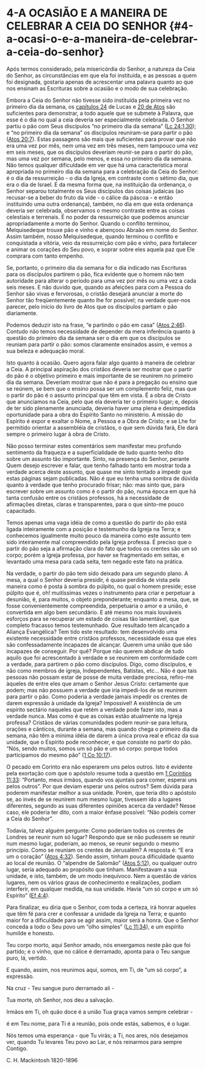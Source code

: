 # 4-A OCASIÃO E A MANEIRA DE CELEBRAR A CEIA DO SENHOR {#4-a-ocasi-o-e-a-maneira-de-celebrar-a-ceia-do-senhor}

Após termos considerado, pela misericórdia do Senhor, a natureza da Ceia do Senhor, as circunstâncias em que ela foi instituída, e as pessoas a quem foi designada, gostaria apenas de acrescentar uma palavra quanto ao que nos ensinam as Escrituras sobre a ocasião e o modo de sua celebração.

Embora a Ceia do Senhor não tivesse sido instituída pela primeira vez no primeiro dia da semana, os [capítulos 24](http://bibliaonline.com.br/acf/lc/24) de Lucas e [20 de Atos](http://bibliaonline.com.br/acf/atos/20) são suficientes para demonstrar, a todo aquele que se submete à Palavra, que esse é o dia no qual a ceia deveria ser especialmente celebrada. O Senhor partiu o pão com Seus discípulos “no primeiro dia da semana” ([Lc 24:1,30](http://bibliaonline.com.br/acf/lc/24/1,30)); e “no primeiro dia da semana” os discípulos reuniram-se para partir o pão ([Atos 20:7](http://bibliaonline.com.br/acf/atos/20/7)). Estas passagens são mais que suficientes para provar que não era uma vez por mês, nem uma vez em três meses, nem tampouco uma vez em seis meses, que os discípulos deveriam reunir-se para o partir do pão, mas uma vez por semana, pelo menos, e essa no primeiro dia da semana. Não temos qualquer dificuldade em ver que há uma característica moral apropriada no primeiro dia da semana para a celebração da Ceia do Senhor: é o dia da ressurreição - o dia da Igreja, em contraste com o sétimo dia, que era o dia de Israel. E da mesma forma que, na instituição da ordenança, o Senhor separou totalmente os Seus discípulos das coisas judaicas (ao recusar-se a beber do fruto da vide - o cálice da páscoa - e então instituindo uma outra ordenança), também, no dia em que esta ordenança deveria ser celebrada, observamos o mesmo contraste entre as coisas celestiais e terrenais. É no poder da ressurreição que podemos anunciar apropriadamente a morte do Senhor. Quando o conflito terminou, Melquisedeque trouxe pão e vinho e abençoou Abraão em nome do Senhor. Assim também, nosso Melquisedeque, quando terminou o conflito e conquistada a vitória, veio da ressurreição com pão e vinho, para fortalecer e animar os corações do Seu povo, e soprar sobre eles aquela paz que Ele comprara com tanto empenho.

Se, portanto, o primeiro dia da semana for o dia indicado nas Escrituras para os discípulos partirem o pão, fica evidente que o homem não tem autoridade para alterar o período para uma vez por mês ou uma vez a cada seis meses. E não duvido que, quando as afeições para com a Pessoa do Senhor são vivas e fervorosas, o cristão desejará anunciar a morte do Senhor tão freqüentemente quanto lhe for possível; na verdade quer-nos parecer, pelo início do livro de Atos que os discípulos partiam o pão diariamente.

Podemos deduzir isto na frase, “e partindo o pão em casa” ([Atos 2:46](http://bibliaonline.com.br/acf/atos/2/46)). Contudo não temos necessidade de depender da mera inferência quanto à questão do primeiro dia da semana ser o dia em que os discípulos se reuniam para partir o pão: somos claramente ensinados assim, e vemos a sua beleza e adequação moral.

Isto quanto à ocasião. Quero agora falar algo quanto à maneira de celebrar a Ceia. A principal aspiração dos cristãos deveria ser mostrar que o partir do pão é o objetivo primeiro e mais importante de se reunirem no primeiro dia da semana. Deveriam mostrar que não é para a pregação ou ensino que se reúnem, se bem que o ensino possa ser um complemento feliz, mas que o partir do pão é o assunto principal que têm em vista. É a obra de Cristo que anunciamos na Ceia, pelo que ela deveria ter o primeiro lugar; e, depois de ter sido plenamente anunciada, deveria haver uma plena e desimpedida oportunidade para a obra do Espírito Santo no ministério. A missão do Espírito é expor e exaltar o Nome, a Pessoa e a Obra de Cristo; e se Lhe for permitido orientar a assembléia de cristãos, o que sem dúvida fará, Ele dará sempre o primeiro lugar à obra de Cristo.

Não posso terminar estes comentários sem manifestar meu profundo sentimento da fraqueza e a superficialidade de tudo quanto tenho dito sobre um assunto tão importante. Sinto, na presença do Senhor, perante Quem desejo escrever e falar, que tenho falhado tanto em mostrar toda a verdade acerca deste assunto, que quase me sinto tentado a impedir que estas páginas sejam publicadas. Não é que eu tenha uma sombra de dúvida quanto à verdade que tenho procurado frisar; não: mas sinto que, para escrever sobre um assunto como é o partir do pão, numa época em que há tanta confusão entre os cristãos professos, há a necessidade de afirmações diretas, claras e transparentes, para o que sinto-me pouco capacitado.

Temos apenas uma vaga idéia de como a questão do partir do pão está ligada inteiramente com a posição e testemunho da Igreja na Terra; e conhecemos igualmente muito pouco da maneira como este assunto tem sido inteiramente mal compreendido pela Igreja professa. É preciso que o partir do pão seja a afirmação clara do fato que todos os crentes são um só corpo; porém a Igreja professa, por haver se fragmentado em seitas, e levantado uma mesa para cada seita, tem negado este fato na prática.

Na verdade, o partir do pão tem sido deixado para um segundo plano. A mesa, a qual o Senhor deveria presidir, é quase perdida de vista pela maneira como é posta à sombra do púlpito, no qual o homem preside; esse púlpito que é, oh! muitíssimas vezes o instrumento para criar e perpetuar a desunião, é, para muitos, o objeto preponderante; enquanto a mesa, que, se fosse convenientemente compreendida, perpetuaria o amor e a união, é convertida em algo bem secundário. E até mesmo nos mais louváveis esforços para se recuperar um estado de coisas tão lamentável, que completo fracasso temos testemunhado. Que resultado tem alcançado a Aliança Evangélica? Tem tido este resultado: tem desenvolvido uma existente necessidade entre cristãos professos, necessidade essa que eles são confessadamente incapazes de alcançar. Querem uma união que são incapazes de conseguir. Por quê? Porque não querem abdicar de tudo aquilo que foi acrescentado à verdade e se reunirem em conformidade com a verdade, para partirem o pão como discípulos. Digo, como discípulos, e não como membros de igreja, Independentes, Batistas, etc... Não é que tais pessoas não possam estar de posse de muita verdade preciosa, refiro-me àqueles de entre eles que amam o Senhor Jesus Cristo: certamente que podem; mas não possuem a verdade que iria impedi-los de se reunirem para partir o pão. Como poderia a verdade jamais impedir os crentes de darem expressão à unidade da Igreja? Impossível! A existência de um espírito sectário naqueles que retém a verdade pode fazer isto, mas a verdade nunca. Mas como é que as coisas estão atualmente na Igreja professa? Cristãos de várias comunidades podem reunir-se para leitura, orações e cânticos, durante a semana, mas quando chega o primeiro dia da semana, não têm a mínima idéia de darem a única prova real e eficaz da sua unidade, que o Espírito pode reconhecer, e que consiste no partir do pão. “Nós, sendo muitos, somos um só pão e um só corpo: porque todos participamos do mesmo pão” ([1 Co 10:17](http://bibliaonline.com.br/acf/1co/10/17)).

O pecado em Corinto era não esperarem uns pelos outros. Isto é evidente pela exortação com que o apóstolo resume toda a questão em [1 Coríntios 11:33](http://bibliaonline.com.br/acf/1co/11/33): “Portanto, meus irmãos, quando vos ajuntais para comer, esperai uns pelos outros”. Por que deviam esperar uns pelos outros? Sem dúvida para poderem manifestar melhor a sua unidade. Porém, que teria dito o apóstolo se, ao invés de se reunirem num mesmo lugar, tivessem ido a lugares diferentes, segundo as suas diferentes opiniões acerca da verdade? Nesse caso, ele poderia ter dito, com a maior ênfase possível: “Não podeis comer a Ceia do Senhor”.

Todavia, talvez alguém pergunte: Como poderiam todos os crentes de Londres se reunir num só lugar? Respondo que se não pudessem se reunir num mesmo lugar, poderiam, ao menos, se reunir segundo o mesmo princípio. Como se reuniam os crentes de Jerusalém? A resposta é: “E era um o coração” ([Atos 4:32](http://bibliaonline.com.br/acf/atos/4/32)). Sendo assim, tinham pouca dificuldade quanto ao local de reunião. O “alpendre de Salomão” ([Atos 5:12](http://bibliaonline.com.br/acf/atos/5/12)), ou qualquer outro lugar, seria adequado ao propósito que tinham. Manifestavam a sua unidade, e isto, também, de um modo inequívoco. Nem a questão de vários lugares, nem os vários graus de conhecimento e realizações, podiam interferir, em qualquer medida, na sua unidade. Havia “um só corpo e um só Espírito” ([Ef 4:4](http://bibliaonline.com.br/acf/ef/4/4)).

Para finalizar, eu diria que o Senhor, com toda a certeza, irá honrar aqueles que têm fé para crer e confessar a unidade da Igreja na Terra; e quanto maior for a dificuldade para se agir assim, maior será a honra. Que o Senhor conceda a todo o Seu povo um “olho simples” ([Lc 11:34](http://bibliaonline.com.br/acf/lc/11/34)), e um espírito humilde e honesto.

Teu corpo morto, aqui Senhor amado, nós enxergamos neste pão que foi partido; e o vinho, que no cálice é derramado, aponta para o Teu sangue puro, lá, vertido.

E quando, assim, nos reunimos aqui, somos, em Ti, de “um só corpo”, a expressão.

Na cruz - Teu sangue puro derramado ali -

Tua morte, oh Senhor, nos deu a salvação.

Irmãos em Ti, oh quão doce é a união Tua graça vamos sempre celebrar -

é em Teu nome, para Ti é a reunião, pois onde estás, sabemos, é o lugar.

Nós temos uma esperança - que Tu virás; a Ti, nos ares, nós desejamos ver, quando Tu levares Teu povo ao Lar, e nós reinarmos para sempre Contigo.

C. H. Mackintosh 1820-1896